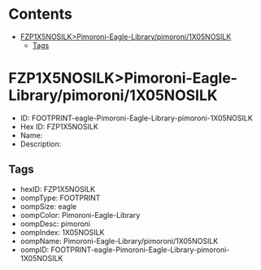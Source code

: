 



Contents
========

* [FZP1X5NOSILK>Pimoroni-Eagle-Library/pimoroni/1X05NOSILK](#fzp1x5nosilkpimoroni-eagle-librarypimoroni1x05nosilk)
	* [Tags](#tags)

# FZP1X5NOSILK>Pimoroni-Eagle-Library/pimoroni/1X05NOSILK

- ID: FOOTPRINT-eagle-Pimoroni-Eagle-Library-pimoroni-1X05NOSILK
- Hex ID: FZP1X5NOSILK
- Name: 
- Description: 

## Tags

- hexID: FZP1X5NOSILK
- oompType: FOOTPRINT
- oompSize: eagle
- oompColor: Pimoroni-Eagle-Library
- oompDesc: pimoroni
- oompIndex: 1X05NOSILK
- oompName: Pimoroni-Eagle-Library/pimoroni/1X05NOSILK
- oompID: FOOTPRINT-eagle-Pimoroni-Eagle-Library-pimoroni-1X05NOSILK

